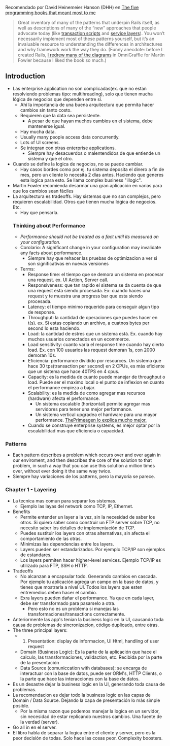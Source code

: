 Recomendado por David Heinemeier Hanson (DHH) en [The five programming books that meant most to me](https://signalvnoise.com/posts/3375-the-five-programming-books-that-meant-most-to-me)

> Great inventory of many of the patterns that underpin Rails itself, as well as descriptions of many of the “new” approaches that people advocate today (like [transaction scripts](http://martinfowler.com/eaaCatalog/transactionScript.html) and [service layers](http://martinfowler.com/eaaCatalog/serviceLayer.html)). You won’t necessarily implement most of these patterns yourself, but it’s an invaluable resource to understanding the differences in architectures and why framework work the way they do. (Funny anecdote: before I created Rails, [I redrew many of the diagrams](http://martinfowler.com/eaaCatalog/) in OmniGraffle for Martin Fowler because I liked the book so much.)


## Introduction
- Las enterprise application no son complicadas(ex. que no estan resolviendo problemas tipo: multihreading), solo que tienen mucha lógica de negocios que dependen entre sí. 
	- Ahí la importancia de una buena arquitectura que permita hacer cambios sin tanto costo.
	- Requieren que la data sea persistente.
		- A pesar de que hayan muchos cambios en el sistema, debe mantenerse igual.
	- Hay mucha data.
	- Usually many people access data concurrently.
	- Lots of UI screens.
	- Se integran con otras enterprise applications.
		- Siempre hay desacuerdos o malentendidos de que entiende un sistema y que el otro.
- Cuando se define la logica de negocios, no se puede cambiar. 
	- Hay casos bordes como por ej. tu sistema deposita el dinero a fin de mes, pero un cliente lo necesita 2 días antes. Haciendo que generes esta logica para esto. Se llama complex business "illogic".
- Martin Fowler recomienda desarmar una gran aplicación en varias para que los cambios sean fáciles
- La arquitectura es tradeoffs. Hay sistemas que no son complejos, pero requieren escalabilidad. Otros que tienen mucha lógica de negocios. Etc.
	- Hay que pensarla.
  ### Thinking about Performance
  - *Performance should not be treated as a fact until its measured on your configuration.*
  - Corolario: A significant change in your configuration may invalidate any facts about performance.
	  - Siempre hay que rehacer las pruebas de optimizacion a ver si son significativas en nuevas versiones
  - Terms:
	  - Response time: el tiempo que se demora un sistema en procesar una request. ex. UI Action, Server call.
	  - Responsiveness: que tan rapido el sistema se da cuenta de que una request esta siendo procesada. Ex: cuando haces una request y te muestra una progress bar que esta siendo procesada.
	  - Latency: el tiempo minimo requerido para conseguir algun tipo de response.
	  - Throughput: la cantidad de operaciones que puedes hacer en t(s). ex. Si estas copiando un archivo, a cuatnos bytes per second lo esta haciendo.
	  - Load: la cantidad de estres que un sistema está. Ex. cuando hay muchos usuarios conectados en un ecommerce.
	  - Load sensitivity: cuanto varia el response time cuando hay cierto load. Ex. con 100 usuarios las request demoran 1s, con 2000 demoran 10s.
	  - Eficiencia: performance dividido por resources. Un sistema que hace 30 tps(transaction per second) en 2 CPUs, es más eficiente que un sistema que hace 40TPS en 4 cpus.
	  - Capacity: es la medida de cuanto puede manejar de throughput o load.  Puede ser el maximo local o el punto de inflexion en cuanto el performance empieza a bajar.
	  - Scalability: es la medida de como agregar mas recursos (hardware) afecta el performance.
		  - Un sistema escalable (horizontal) permite agregar mas servidores para tener una mejor performance.
		  - Un sistema vertical upgradea el hardware para una mayor performance. [ThePrimeagen lo explica mucho mejor.](https://youtube.com/clip/UgkxtSUG4D0YReu1bqGrgy_nWtdUrjJHPiMc?si=3O23OsjgAVULcDpK)
	- Cuando se construye enterprise systems, es mejor optar por la escalabilidad mas que eficiencia o capacidad.


### Patterns
- Each pattern describes a problem which occurs over and over again in our enviroment, and then describes the core of the solution to that problem, in such a way that you can use this solution a million times over, without ever doing it the same way twice. 
- Siempre hay variaciones de los patterns, pero la mayoria se parece.



### Chapter  1 - Layering
- La tecnica mas comun para separar los sistemas.
	- Ejemplo las layas del network como TCP, IP, Ethernet.
- Benefits 
	- Permite entender un layer a la vez, sin la necesidad de saber los otros. Si quiero saber como construir un FTP server sobre TCP, no necesito saber los detalles de implementación de TCP.
	- Puedes sustituir los layers con otras alternativas, sin afecta el comportamiento de las otras. 
	- Minimizas las dependencias entre los layers.
	- Layers pueden ser estandarizados. Por ejemplo TCP/IP son ejemplos de estandares.
	- Los layers permiten hacer higher-level services. Ejemplo TCP/IP es utilizado para FTP, SSH o HTTP.
- Tradeoffs
	- No alcanzan a encapsular todo. Generando cambios en cascada. Por ejemplo tu aplicación agrega un campo en la base de datos, y tienes que mostrarla a nivel UI. Todos los layers que esten entremedios deben hacer el cambio.
	- Exra layers pueden dañar el performance. Ya que en cada layer, debe ser transformado para pasarselo a otra. 
		- Pero esto no es un problema si manejas las transformaciones/transactions correctamente.
- Anteriormente las app's tenian la business logic en la UI, causando toda causa de problemas de sincronizacion, código duplicado, entre otras.
- The three principal layers:
	- 1. Presentation: display de informacion, UI Html, handling of user request
	- Domain (Business Logic): Es la parte de la aplicación que hace el calculo, las transformaciones, validaction, etc. Recibida por la parte de la presentación
	- Data Source (comuniccation with databases):  se encarga de interactuar con la base de datos, puede ser ORM's, HTTP Clients, o la parte que hace las interacciones con la base de datos.
- Es un desastre dejar la business logic en la UI, generando toda causa de problemas.
- La recomendacion es dejar todo la business logic en las capas de Domain / Data Source. Dejando la capa de presentación lo más simple posible.
	- Por la misma razon que podemos manejar la logica en un servidor, sin necesidad de estar replicando nuestros cambios. Una fuente de la verdad (server). 
- Go all in en el server.
- El libro habla de separar la logica entre el cliente y server, pero es la peor decisión de todas. Solo hace las cosas peor. Complexity boosters.


	